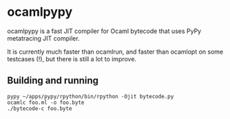 # ocamlpypy

ocamlpypy is a fast JIT compiler for Ocaml bytecode that uses PyPy metatracing JIT compiler.

It is currently much faster than ocamlrun, and faster than ocamlopt on some testcases (!), but there is still a lot to improve.

## Building and running

```
pypy ~/apps/pypy/rpython/bin/rpython -Ojit bytecode.py
ocamlc foo.ml -o foo.byte
./bytecode-c foo.byte
```
